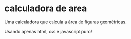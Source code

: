 # calculadora de area
 Uma calculadora que calcula a área de figuras geométricas.

Usando apenas html, css e javascript puro!